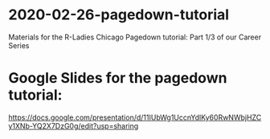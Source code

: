 # 2020-02-26-pagedown-tutorial
Materials for the R-Ladies Chicago Pagedown tutorial: Part 1/3 of our Career Series

# Google Slides for the pagedown tutorial:
https://docs.google.com/presentation/d/11IUbWg1UccnYdlKy60RwNWbjHZCy1XNb-YQ2X7DzG0g/edit?usp=sharing
